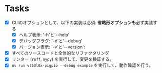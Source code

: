 # Tasks

- [x] CLIのオプションとして、以下の実装は必須: **省略形オプションも**必ず実装する
    - [x] ヘルプ表示: '-h'と'--help'
    - [x] デバッグフラグ: '-d'と'--debug'
    - [x] バージョン表示: '-v'と'--version': 
- [x] すべてのソースコードと全体的なリファクタリング
- [x] リンター (`ruff`, `mypy`) を実行して、変更を検証する。
- [x] `uv run vl53l0x-pigpio --debug example` を実行して、動作確認を行う。
